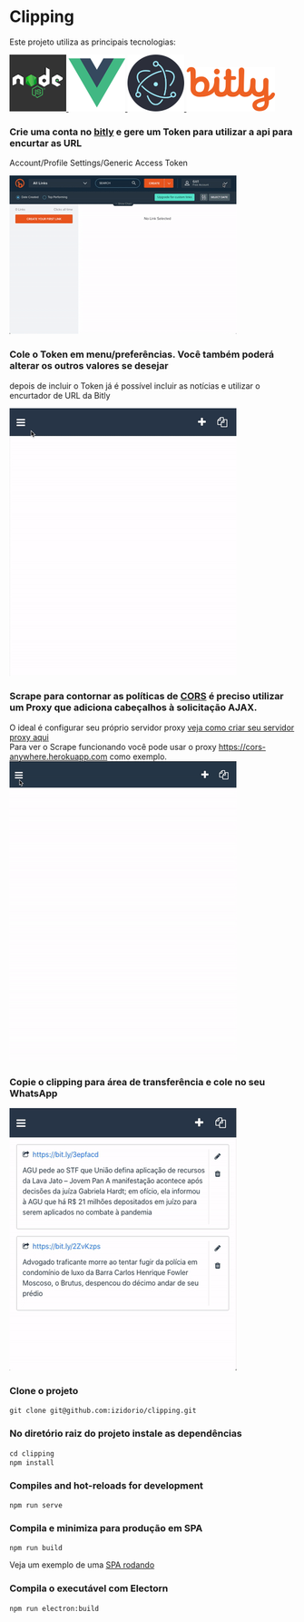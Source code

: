 # Clipping
Este projeto utiliza as principais tecnologias:

[ ![](./assets/node.png) ](https://nodejs.org/) [ ![](./assets/vue.png) ](https://vuejs.org/) [ ![](./assets/electron.png) ](https://www.electronjs.org/)  [ ![](./assets/bitly.png)](https://bitly.com/)

### Crie uma conta no [bitly](https://bitly.com/) e gere um Token para utilizar a api para encurtar as URL
Account/Profile Settings/Generic Access Token

![](./assets/bitly-token.gif)

### Cole o Token em **menu/preferências**. Você também poderá alterar os outros valores se desejar
depois de incluir o Token já é possível incluir as notícias e utilizar o encurtador de URL da Bitly

![](./assets/clipping-token.gif)

### **Scrape** para contornar as políticas de [CORS](https://developer.mozilla.org/pt-BR/docs/Web/HTTP/Controle_Acesso_CORS) é preciso utilizar um Proxy que adiciona cabeçalhos à solicitação AJAX.
O ideal é configurar seu próprio servidor proxy [veja como criar seu servidor proxy aqui](https://github.com/izidorio/proxy-cors)
<br>Para ver o Scrape funcionando você pode usar o proxy  https://cors-anywhere.herokuapp.com como exemplo.  
![](./assets/clipping-proxy.gif)

### Copie o clipping para área de transferência e cole no seu WhatsApp
![](./assets/clipping-copy.gif)

### Clone o projeto 
```
git clone git@github.com:izidorio/clipping.git
```
### No diretório raiz do projeto instale as dependências
```
cd clipping
npm install
```

### Compiles and hot-reloads for development
```
npm run serve
```

### Compila e minimiza para produção em SPA
```
npm run build
```
Veja um exemplo de uma [SPA rodando](https://clipping.bentoweb.com.br/)

### Compila o executável com Electorn
```
npm run electron:build
```





